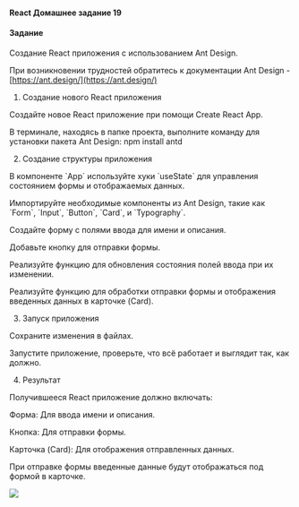 #### React Домашнее задание 19

#### **Задание**

Создание React приложения с использованием Ant Design.

При возникновении трудностей обратитесь к документации Ant Design - [https://ant.design/](https://ant.design/)

1. Создание нового React приложения

Создайте новое React приложение при помощи Create React App.

В терминале, находясь в папке проекта, выполните команду для установки пакета Ant Design: npm install antd

2. Создание структуры приложения

В компоненте \`App\` используйте хуки \`useState\` для управления состоянием формы и отображаемых данных.

Импортируйте необходимые компоненты из Ant Design, такие как \`Form\`, \`Input\`, \`Button\`, \`Card\`, и \`Typography\`.

Создайте форму с полями ввода для имени и описания.

Добавьте кнопку для отправки формы.

Реализуйте функцию для обновления состояния полей ввода при их изменении.

Реализуйте функцию для обработки отправки формы и отображения введенных данных в карточке (Card).

3. Запуск приложения

Сохраните изменения в файлах.

Запустите приложение, проверьте, что всё работает и выглядит так, как должно.

4. Результат

Получившееся React приложение должно включать:

Форма: Для ввода имени и описания.

Кнопка: Для отправки формы.

Карточка (Card): Для отображения отправленных данных.

При отправке формы введенные данные будут отображаться под формой в карточке.

![](https://lh7-eu.googleusercontent.com/docsz/AD_4nXfbGZ0ebtelVqRdQC0cFBK_SfaoT54zAYHmoTrvppoMG94hWH5xfzJ74v3ktJTJxMzWtsayUZLIkEtp763wZKG41rBIYP8GvrD1jZ18IltmN2NPCbgIUJiOuLFJ5zxLzfbY76CkUmciLKGlO0OdcFgDLRY?key=XQt4bBmnYJOVSURhKL1-CQ)
